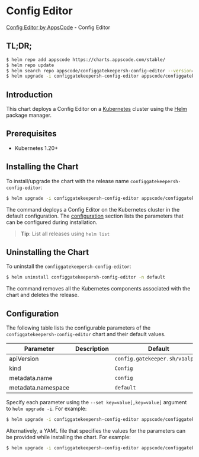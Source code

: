 # Config Editor

[Config Editor by AppsCode](https://appscode.com) - Config Editor

## TL;DR;

```bash
$ helm repo add appscode https://charts.appscode.com/stable/
$ helm repo update
$ helm search repo appscode/configgatekeepersh-config-editor --version=v0.17.0
$ helm upgrade -i configgatekeepersh-config-editor appscode/configgatekeepersh-config-editor -n default --create-namespace --version=v0.17.0
```

## Introduction

This chart deploys a Config Editor on a [Kubernetes](http://kubernetes.io) cluster using the [Helm](https://helm.sh) package manager.

## Prerequisites

- Kubernetes 1.20+

## Installing the Chart

To install/upgrade the chart with the release name `configgatekeepersh-config-editor`:

```bash
$ helm upgrade -i configgatekeepersh-config-editor appscode/configgatekeepersh-config-editor -n default --create-namespace --version=v0.17.0
```

The command deploys a Config Editor on the Kubernetes cluster in the default configuration. The [configuration](#configuration) section lists the parameters that can be configured during installation.

> **Tip**: List all releases using `helm list`

## Uninstalling the Chart

To uninstall the `configgatekeepersh-config-editor`:

```bash
$ helm uninstall configgatekeepersh-config-editor -n default
```

The command removes all the Kubernetes components associated with the chart and deletes the release.

## Configuration

The following table lists the configurable parameters of the `configgatekeepersh-config-editor` chart and their default values.

|     Parameter      | Description |                  Default                   |
|--------------------|-------------|--------------------------------------------|
| apiVersion         |             | <code>config.gatekeeper.sh/v1alpha1</code> |
| kind               |             | <code>Config</code>                        |
| metadata.name      |             | <code>config</code>                        |
| metadata.namespace |             | <code>default</code>                       |


Specify each parameter using the `--set key=value[,key=value]` argument to `helm upgrade -i`. For example:

```bash
$ helm upgrade -i configgatekeepersh-config-editor appscode/configgatekeepersh-config-editor -n default --create-namespace --version=v0.17.0 --set apiVersion=config.gatekeeper.sh/v1alpha1
```

Alternatively, a YAML file that specifies the values for the parameters can be provided while
installing the chart. For example:

```bash
$ helm upgrade -i configgatekeepersh-config-editor appscode/configgatekeepersh-config-editor -n default --create-namespace --version=v0.17.0 --values values.yaml
```
